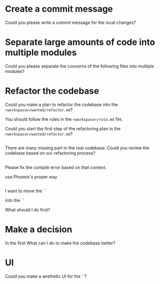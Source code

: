 # Create a commit message

Could you please write a commit message for the local changes?

# Separate large amounts of code into multiple modules

Could you please separate the concerns of the following files into multiple modules?

# Refactor the codebase

Could you make a plan to refactor the codebase into the `<workspace>/wanted/refactor.md`? 

You should follow the rules in the `<workspace>/rule.md` file.

Could you start the first step of the refactoring plan in the `<workspace>/wanted/refactor.md`?

## 

There are many missing part in the real codebase. Could you review the codebase based on our refactoring process?

##

Please fix the compile error based on that context.

use Phoenix's proper way

## 

I want to move the ``

into the ``

What should I do first?

# Make a decision

In the first What can I do to make the codebase better?

# UI

Could you make a aesthetic UI for the ``?
